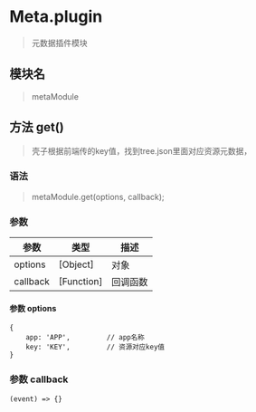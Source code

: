 
# Meta.plugin

> 元数据插件模块

## 模块名

> metaModule

## 方法 get()

> 壳子根据前端传的key值，找到tree.json里面对应资源元数据，


### 语法

> metaModule.get(options, callback);

### 参数

参数|类型|描述
-------     | -------   |--------
options     |[Object]   | 对象
callback    |[Function] | 回调函数

#### 参数 options

```
{
    app: 'APP',         // app名称
    key: 'KEY',         // 资源对应key值
}
```

### 参数 callback

```
(event) => {}
```


